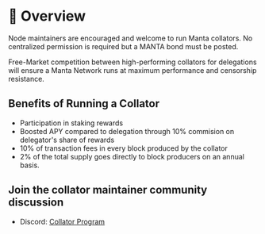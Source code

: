 # 🧩 Overview

Node maintainers are encouraged and welcome to run Manta collators. No centralized permission is required but a MANTA bond must be posted.

Free-Market competition between high-performing collators for delegations will ensure a Manta Network runs at maximum performance and censorship resistance.

## Benefits of Running a Collator

-   Participation in staking rewards
-   Boosted APY compared to delegation through 10% commision on delegator's share of rewards
-   10% of transaction fees in every block produced by the collator
-   2% of the total supply goes directly to block producers on an annual basis.

## Join the collator maintainer community discussion

- Discord: [Collator Program](https://discord.com/channels/795390654628102165/936300292536942592)
